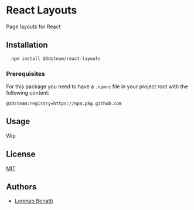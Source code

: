 # React Layouts

Page layouts for React

## Installation

```bash
  npm install @3dsteam/react-layouts
```

### Prerequisites

For this package you need to have a `.npmrc` file in your project root with the following content:

```text
@3dsteam:registry=https://npm.pkg.github.com
```

## Usage

Wip

## License

[MIT](https://choosealicense.com/licenses/mit/)

## Authors

- [Lorenzo Bonatti](https://github.com/lorenzo-bonatti)
